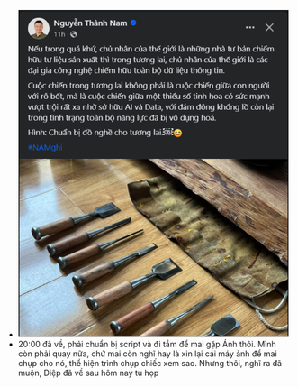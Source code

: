 - ![image.png](../assets/image_1703938342477_0.png)
- 20:00 đã về, phải chuẩn bị script và đi tắm để mai gặp Ánh thôi. Mình còn phải quay nữa, chứ mai còn nghĩ hay là xin lại cái máy ảnh để mai chụp cho nó, thể hiện trình chụp chiếc xem sao. Nhưng thôi, nghĩ ra đã muộn, Diệp đã về sau hôm nay tụ họp
